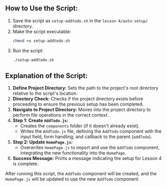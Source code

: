 ## **How to Use the Script:**
1. Save the script as `setup-addtodo.sh` in the `lesson 4/auto-setup/` directory.
2. Make the script executable:
   ```bash
   chmod +x setup-addtodo.sh
   ```
3. Run the script:
   ```bash
   ./setup-addtodo.sh
   ```

## **Explanation of the Script:**
1. **Define Project Directory:** Sets the path to the project's root directory relative to the script's location.
2. **Directory Check:** Checks if the project directory exists before proceeding to ensure the previous setup has been completed.
3. **Navigate to Project Directory:** Moves into the project directory to perform file operations in the correct context.
4. **Step 1: Create `AddTodo.js`:**
   - Creates the `components` folder (if it doesn't already exist).
   - Writes the `AddTodo.js` file, defining the `AddTodo` component with the input field, form handling, and callback to the parent (`addTodo`).
5. **Step 2: Update `HomePage.js`:**
   - Overwrites `HomePage.js` to import and use the `AddTodo` component, integrating the new functionality into the `HomePage`.
6. **Success Message:** Prints a message indicating the setup for Lesson 4 is complete.

After running this script, the `AddTodo` component will be created, and the `HomePage.js` will be updated to use the new `AddTodo` component.